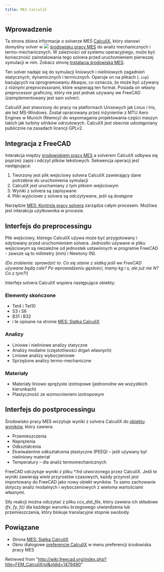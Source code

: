 ```yaml
---
title: MES CalculiX
---
```


## Wprowadzenie

Ta strona zbiera informacje o solverze MES [CalculiX](http://www.calculix.de/), który stanowi domyślny solver w ![](/images/Workbench_FEM.svg) [środowisku pracy MES](/FEM_Workbench/pl "FEM Workbench/pl") do analiz mechanicznych i termo-mechanicznych. W zależności od systemu operacyjnego, może być konieczność zainstalowania tego solvera przed uruchomieniem pierwszej symulacji w nim. Zobacz stronę [Instalacja środowiska MES](/FEM_Install/pl "FEM Install/pl").

Ten solver nadaje się do symulacji liniowych i nieliniowych zagadnień statycznych, dynamicznych i termicznych. Operuje on na plikach (`.inp`) bazujących na oprogramowaniu Abaqus, co oznacza, że może być używany z różnymi preprocessorami, które wspierają ten format. Posiada on własny preprocessor graficzny, który nie jest jednak używany we FreeCAD (zaimplementowany jest sam solver).

CalculiX jest stworzony do pracy na platformach Unixowych jak Linux i Irix, ale też MS-Windows. Został opracowany przez inżynierów z MTU Aero Engines w Munich (Niemcy) do wspomagania projektowania części maszyn takich jak turbiny silników odrzutowych. CalculiX jest obecnie udostępniany publicznie na zasadach licencji GPLv2.

## Integracja z FreeCAD

Interakcja między [środowiskiem pracy MES](/FEM_Workbench/pl "FEM Workbench/pl") a solverem CalculiX odbywa się poprzez zapis i odczyt plików tekstowych. Sekwencja operacji jest następująca:

1. Tworzony jest plik wejściowy solvera CalculiX zawierający dane potrzebne do uruchomienia symulacji
2. CalculiX jest uruchamiany z tym plikiem wejściowym
3. Wyniki z solvera są zapisywane
4. Pliki wyjściowe z solvera są odczytywane, jeśli są dostępne

Narzędzie [MES: Kontrola pracy solvera](/FEM_SolverControl/pl "FEM SolverControl/pl") zarządza całym procesem. Możliwa jest interakcja użytkownika w procesie.

## Interfejs do preprocessingu

Plik wejściowy, którego CalculiX używa może być przygotowany i edytowany przed uruchomieniem solvera. Jednostki używane w pliku wejściowym są niezależne od jednostek ustawionych w programie FreeCAD - zawsze są to milimetry (mm) i Newtony (N).

_(Do zrobienia: sprawdzić to. Co się stanie z siatką jeśli we FreeCAD używane będą cale? Po wprowadzeniu gęstości, mamy kg i s, ale już nie N? Co z tym?ǃ)_

Interfejs solvera CalculiX wspiera następujące obiekty:

### Elementy skończone

- Tet4 i Tet10
- S3 i S6
- B31 i B32
- i te opisane na stronie [MES: Siatka CalculiX](/FEM_Mesh_CalculiX/pl "FEM Mesh CalculiX/pl")

### Analizy

- Liniowe i nieliniowe analizy statyczne
- Analizy modalne (częstotliwości drgań własnych)
- Liniowe analizy wyboczeniowe
- Sprzężone analizy termo-mechaniczne

### Materiały

- Materiały liniowo sprężyste izotropowe (jednorodne we wszystkich kierunkach)
- Plastyczność ze wzmocnieniem izotropowym

## Interfejs do postprocessingu

Środowisko pracy MES wczytuje wyniki z solvera CalculiX do [obiektu wyników](/FEM_ResultShow/pl "FEM ResultShow/pl"), który zawiera:

- Przemieszczenia
- Naprężenia
- Odkształcenia
- Ekwiwalentne odkształcenia plastyczne (PEEQ) – jeśli używany był nieliniowy materiał
- Temperatury – dla analiz termomechanicznych

FreeCAD odczytuje wyniki z pliku \*.frd utworzonego przez CalculiX. Jeśli te wyniki zawierają wiele przyrostów czasowych, każdy przyrost jest importowany do FreeCAD jako nowy obiekt wyników. To samo zachowanie dotyczy analiz modalnych i wyboczeniowych z wieloma wartościami własnymi.

Siły reakcji można odczytać z pliku _ccx_dat_file_, który zawiera ich składowe _(fx, fy, fz)_ dla każdego warunku brzegowego utwierdzenia lub przemieszczenia, który blokuje translacyjne stopnie swobody.

## Powiązane

- Strona [MES: Siatka CalculiX](/FEM_Mesh_CalculiX/pl "FEM Mesh CalculiX/pl")
- Okno dialogowe [preferencje CalculiX](/FEM_Preferences/pl#CalculiX "FEM Preferences/pl") w menu preferencji środowiska pracy MES

Retrieved from "<http://wiki.freecad.org/index.php?title=FEM_CalculiX/pl&oldid=1479490>"
